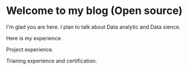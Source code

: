 # Welcome to my blog (Open source)

I'm glad you are here. I plan to talk about Data analytic and Data sience.

Here is my experience.

Project experience.

Trianing experience and certification.
